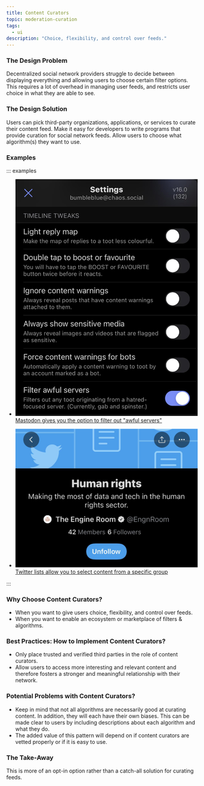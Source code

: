 ```yaml
---
title: Content Curators
topic: moderation-curation
tags:
  - ui
description: "Choice, flexibility, and control over feeds."
---
```


### The Design Problem

Decentralized social network providers struggle to decide between displaying
everything and allowing users to choose certain filter options. This requires a lot of overhead in managing user feeds, and
restricts user choice in what they are able to see.

### The Design Solution

Users can pick third-party organizations, applications, or services to curate
their content feed. Make it easy for developers to write programs that provide
curation for social network feeds. Allow users to choose what algorithm(s) they want to use.

### Examples

::: examples

- [![Mastodon](Mastodon.jpeg) Mastodon gives you the option to filter out "awful servers"](Mastodon.jpeg)

- [![Twitter lists](Twitter_lists.jpeg) Twitter lists allow you to select content from a specific group](Twitter_lists.jpeg)

::: 

### Why Choose Content Curators?

- When you want to give users choice, flexibility, and control over feeds.
- When you want to enable an ecosystem or marketplace of filters & algorithms.

### Best Practices: How to Implement Content Curators?

- Only place trusted and verified third parties in the role of content curators.
- Allow users to access more interesting and relevant content and therefore
  fosters a stronger and meaningful relationship with their network.

### Potential Problems with Content Curators?

- Keep in mind that not all algorithms are necessarily good
  at curating content. In addition, they will each have their own biases. This can be made clear to users by including descriptions about each algorithm and what they do.
- The added value of this pattern will depend on if content curators are vetted properly or if it is easy to use.

### The Take-Away

This is more of an opt-in option rather than a catch-all solution for curating feeds.
